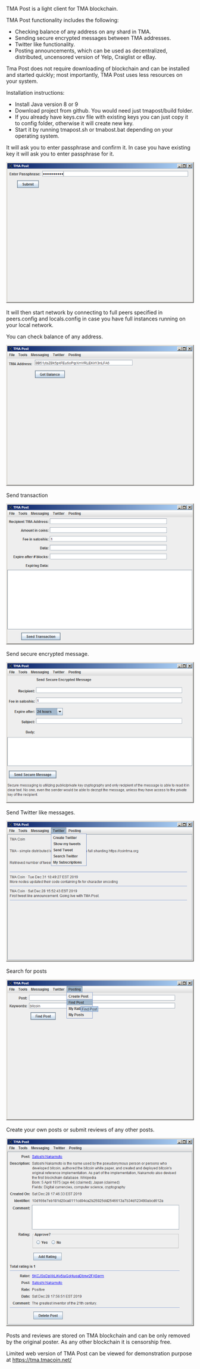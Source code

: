 TMA Post is a light client for TMA blockchain.

TMA Post functionality includes the following:

* Checking balance of any address on any shard in TMA.
* Sending secure encrypted messages between TMA addresses.
* Twitter like functionality.
* Posting announcements,  which can be used as decentralized, distributed, uncensored version of Yelp, Craiglist or eBay.

Tma Post does not require downloading of blockchain and can be installed and started quickly; most importantly, TMA Post uses less resources on your system. 

Installation instructions:

* Install Java version 8 or 9
* Download project from github. You would need just tmapost/build folder. 
* If you already have keys.csv file with existing keys you can just copy it to config folder, otherwise it will create new key. 
* Start it by running tmapost.sh or tmabost.bat depending on your operating system.

It will ask you to enter passphrase and confirm it. In case you have existing key it will ask you to enter passphrase for it.

![Passphrase](https://raw.githubusercontent.com/tmacoin/tmapost/master/tmapost/images/image001.png)

It will then start network by connecting to full peers specified in peers.config and locals.config in case you have full instances running on your local network.

You can check balance of any address.

![Balance](https://raw.githubusercontent.com/tmacoin/tmapost/master/tmapost/images/image002.png)

Send transaction

![Transaction](https://raw.githubusercontent.com/tmacoin/tmapost/master/tmapost/images/image003.png)

Send secure encrypted message.

![Secure Message](https://raw.githubusercontent.com/tmacoin/tmapost/master/tmapost/images/image004.png)

Send Twitter like messages.

![Twitter](https://raw.githubusercontent.com/tmacoin/tmapost/master/tmapost/images/image005.png)

Search for posts

![Search for posts](https://raw.githubusercontent.com/tmacoin/tmapost/master/tmapost/images/image006.png)

Create your own posts or submit reviews of any other posts.

![View Post](https://raw.githubusercontent.com/tmacoin/tmapost/master/tmapost/images/image007.png)

Posts and reviews are stored on TMA blockchain and can be only removed by the original poster. As any other blockchain it is censorship free.

Limited web version of TMA Post can be viewed for demonstration purpose at https://tma.tmacoin.net/

